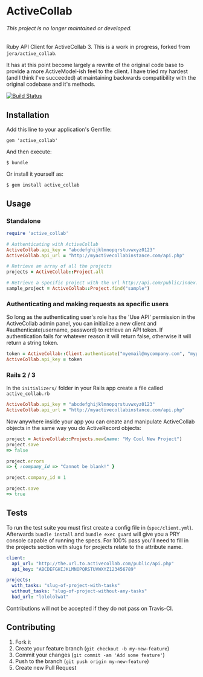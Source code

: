 # ActiveCollab

###### This project is no longer maintained or developed.

Ruby API Client for ActiveCollab 3.
This is a work in progress, forked from `jera/active_collab`. 

It has at this point become largely a rewrite of the original code base to provide a more ActiveModel-ish feel to the client.
I have tried my hardest (and I think I've succeeded) at maintaining backwards compatibility with the original codebase and it's methods.

[![Build Status](https://travis-ci.org/tommyvyo/active_collab.png?branch=master)](https://travis-ci.org/tommyvyo/active_collab)

## Installation

Add this line to your application's Gemfile:

    gem 'active_collab'

And then execute:

    $ bundle

Or install it yourself as:

    $ gem install active_collab

## Usage

### Standalone

```ruby
require 'active_collab'

# Authenticating with ActiveCollab
ActiveCollab.api_key = "abcdefghijklmnopqrstuvwxyz0123"
ActiveCollab.api_url = "http://myactivecollabinstance.com/api.php"

# Retrieve an array of all the projects
projects = ActiveCollab::Project.all

# Retrieve a specific project with the url http://api.com/public/index.php?path_info=projects/sample
sample_project = ActiveCollab::Project.find("sample")
```

### Authenticating and making requests as specific users
So long as the authenticating user's role has the 'Use API' permission in the ActiveCollab admin panel, you can initialize a new client and #authenticate(username, password) to retrieve an API token.
If authentication fails for whatever reason it will return false, otherwise it will return a string token.

```ruby
token = ActiveCollab::Client.authenticate("myemail@mycompany.com", "mypassword123")
ActiveCollab.api_key = token
```

### Rails 2 / 3
In the `initializers/` folder in your Rails app create a file called `active_collab.rb`

```ruby
ActiveCollab.api_key = "abcdefghijklmnopqrstuvwxyz0123"
ActiveCollab.api_url = "http://myactivecollabinstance.com/api.php"
```

Now anywhere inside your app you can create and manipulate ActiveCollab objects in the same way you do ActiveRecord objects:

```ruby
project = ActiveCollab::Projects.new(name: "My Cool New Project")
project.save
=> false

project.errors 
=> { :company_id => "Cannot be blank!" }

project.company_id = 1

project.save
=> true
```

## Tests
To run the test suite you must first create a config file in (`spec/client.yml`). 
Afterwards `bundle install` and `bundle exec guard` will give you a PRY console capable of running the specs.
For 100% pass you'll need to fill in the projects section with slugs for projects relate to the attribute name. 

```yaml
client:
  api_url: "http://the.url.to.activecollab.com/public/api.php"
  api_key: "ABCDEFGHIJKLMNOPQRSTUVWXYZ123456789" 

projects: 
  with_tasks: "slug-of-project-with-tasks"
  without_tasks: "slug-of-project-without-any-tasks"
  bad_url: "lolololwat" 
```

Contributions will not be accepted if they do not pass on Travis-CI.


## Contributing

1. Fork it
2. Create your feature branch (`git checkout -b my-new-feature`)
3. Commit your changes (`git commit -am 'Add some feature'`)
4. Push to the branch (`git push origin my-new-feature`)
5. Create new Pull Request
